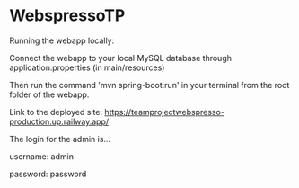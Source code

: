 # WebspressoTP

Running the webapp locally:

Connect the webapp to your local MySQL database through application.properties (in main/resources)

Then run the command 'mvn spring-boot:run' in your terminal from the root folder of the webapp.

Link to the deployed site: https://teamprojectwebspresso-production.up.railway.app/

The login for the admin is...

username: admin

password: password
